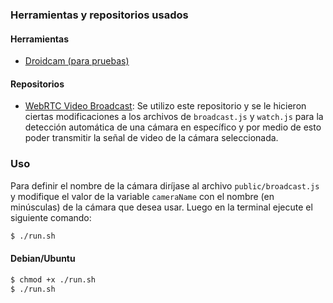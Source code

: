
### Herramientas y repositorios usados
#### Herramientas
- [Droidcam (para pruebas)](https://droidcam.app/)
#### Repositorios
- [WebRTC Video Broadcast](https://github.com/TannerGabriel/WebRTC-Video-Broadcast): Se utilizo este repositorio y se le hicieron ciertas modificaciones a los archivos de `broadcast.js` y `watch.js` para la detección automática de una cámara en específico y por medio de esto poder transmitir la señal de video de la cámara seleccionada.

### Uso
Para definir el nombre de la cámara diríjase al archivo `public/broadcast.js` y modifique el valor de la variable `cameraName` con el nombre (en minúsculas) de la cámara que desea usar.
Luego en la terminal ejecute el siguiente comando:
```sh
$ ./run.sh
```
#### Debian/Ubuntu
```sh
$ chmod +x ./run.sh
$ ./run.sh
```
